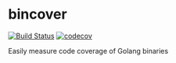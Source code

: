 # bincover

[![Build Status](https://dev.azure.com/confluentinc/bincover/_apis/build/status/confluentinc.bincover?branchName=master)](https://dev.azure.com/confluentinc/bincover/_build/latest?definitionId=2&branchName=master)
[![codecov](https://codecov.io/gh/confluentinc/bincover/branch/master/graph/badge.svg?token=r79qa1cDeJ)](https://codecov.io/gh/confluentinc/bincover)

Easily measure code coverage of Golang binaries
